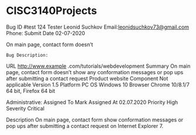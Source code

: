 # CISC3140Projects
Bug ID
#test 124
Tester
Leonid Suchkov
Email:leonidsuchkov73@gmail.com
Phone: 
Submit Date
02-07-2020

On main page, contact form doesn’t

    Bug Description:
URL
http://www.example .com/tutorials/webdevelopment
Summary
On main page, contact form doesn’t show any conformation messages or pop ups after submitting a contact request
Product
website
Component
Not applicable
Version
1.5
Platform
PC
OS
Windows 10 
Browser
Chrome 10/8.1/7 64 bit, Firefox 64 bit

Administrative:
Assigned To
Mark
Assigned At 
02.07.2020
Priority
High
Severity
Critical

Description
On main page, contact form show conformation messages or pop ups after submitting a contact request on Internet Explorer 7.

